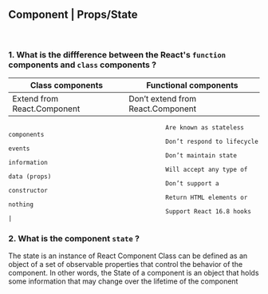 
## Component | Props/State

<br>

### 1.  What is the diffference between the React's `function` components and `class` components ?      
  | Class components  | Functional components |
| ------------- | ------------- |
| Extend from React.Component                  | Don’t extend from React.Component
                                                Are known as stateless components
                                                Don’t respond to lifecycle events
                                                Don’t maintain state information
                                                Will accept any type of data (props)
                                                Don’t support a constructor
                                                Return HTML elements or nothing
                                                Support React 16.8 hooks  |



### 2.  What is the component `state` ?
The state is an instance of React Component Class can be defined as an object of a set of observable properties that control the behavior of the component. In other words, the State of a component is an object that holds some information that may change over the lifetime of the component

<br>
